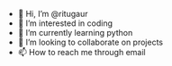 - 👋 Hi, I’m @ritugaur
- 👀 I’m interested in coding 
- 🌱 I’m currently learning python
- 💞️ I’m looking to collaborate on projects
- 📫 How to reach me through email

<!---
ritugaur/ritugaur is a ✨ special ✨ repository because its `README.md` (this file) appears on your GitHub profile.
You can click the Preview link to take a look at your changes.
--->
